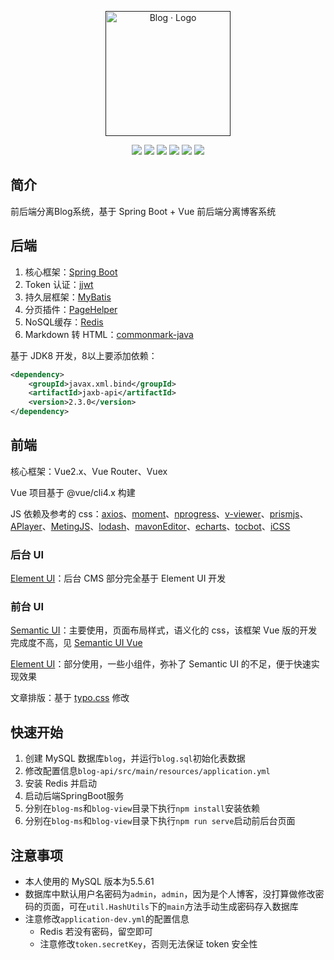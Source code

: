 <p align="center">
	<a href="" target="_blank">
		<img src="https://cdn.jsdelivr.net/gh/buyanne/JsDelivr/static/blog/favicon-gif.gif" alt="Blog · Logo" style="width: 200px; height: 200px">
	</a>
</p>
<p align="center">
	<img src="https://img.shields.io/badge/JDK-1.8+-orange">
	<img src="https://img.shields.io/badge/SpringBoot-2.2.7.RELEASE-brightgreen">
	<img src="https://img.shields.io/badge/MyBatis-3.5.5-red">
	<img src="https://img.shields.io/badge/Vue-2.6.11-brightgreen">
    <img src="https://img.shields.io/badge/Redis-3.2.100-brightgreen">
	<img src="https://hits.seeyoufarm.com/api/count/incr/badge.svg?url=https%3A%2F%2Fgithub.com%2Frawchen%2FBlog&count_bg=%2379C83D&title_bg=%23555555&icon=&icon_color=%23E7E7E7&title=hits&edge_flat=false">
</p>



## 简介

前后端分离Blog系统，基于 Spring Boot + Vue 前后端分离博客系统

## 后端

1. 核心框架：[Spring Boot](https://github.com/spring-projects/spring-boot)
2. Token 认证：[jjwt](https://github.com/jwtk/jjwt)
3. 持久层框架：[MyBatis](https://github.com/mybatis/spring-boot-starter)
4. 分页插件：[PageHelper](https://github.com/pagehelper/Mybatis-PageHelper)
5. NoSQL缓存：[Redis](https://github.com/redis/redis)
6. Markdown 转 HTML：[commonmark-java](https://github.com/commonmark/commonmark-java)

基于 JDK8 开发，8以上要添加依赖：

```xml
<dependency>
    <groupId>javax.xml.bind</groupId>
    <artifactId>jaxb-api</artifactId>
    <version>2.3.0</version>
</dependency>
```



## 前端

核心框架：Vue2.x、Vue Router、Vuex

Vue 项目基于 @vue/cli4.x 构建

JS 依赖及参考的 css：[axios](https://github.com/axios/axios)、[moment](https://github.com/moment/moment)、[nprogress](https://github.com/rstacruz/nprogress)、[v-viewer](https://github.com/fengyuanchen/viewerjs)、[prismjs](https://github.com/PrismJS/prism)、[APlayer](https://github.com/DIYgod/APlayer)、[MetingJS](https://github.com/metowolf/MetingJS)、[lodash](https://github.com/lodash/lodash)、[mavonEditor](https://github.com/hinesboy/mavonEditor)、[echarts](https://github.com/apache/echarts)、[tocbot](https://github.com/tscanlin/tocbot)、[iCSS](https://github.com/chokcoco/iCSS)



### 后台 UI

[Element UI](https://github.com/ElemeFE/element)：后台 CMS 部分完全基于 Element UI 开发



### 前台 UI

[Semantic UI](https://semantic-ui.com/)：主要使用，页面布局样式，语义化的 css，该框架 Vue 版的开发完成度不高，见 [Semantic UI Vue](https://semantic-ui-vue.github.io/#/)

[Element UI](https://github.com/ElemeFE/element)：部分使用，一些小组件，弥补了 Semantic UI 的不足，便于快速实现效果

文章排版：基于 [typo.css](https://github.com/sofish/typo.css) 修改



## 快速开始

1. 创建 MySQL 数据库`blog`，并运行`blog.sql`初始化表数据
2. 修改配置信息`blog-api/src/main/resources/application.yml`
3. 安装 Redis 并启动
4. 启动后端SpringBoot服务
5. 分别在`blog-ms`和`blog-view`目录下执行`npm install`安装依赖
6. 分别在`blog-ms`和`blog-view`目录下执行`npm run serve`启动前后台页面



## 注意事项

- 本人使用的 MySQL 版本为5.5.61
- 数据库中默认用户名密码为`admin`，`admin`，因为是个人博客，没打算做修改密码的页面，可在`util.HashUtils`下的`main`方法手动生成密码存入数据库
- 注意修改`application-dev.yml`的配置信息
  - Redis 若没有密码，留空即可
  - 注意修改`token.secretKey`，否则无法保证 token 安全性
